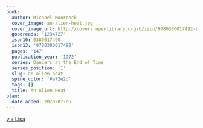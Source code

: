 ```yaml
---
book:
  author: Michael Moorcock
  cover_image: an-alien-heat.jpg
  cover_image_url: http://covers.openlibrary.org/b/isbn/9780380017492-L.jpg
  goodreads: '1234727'
  isbn10: 0380017490
  isbn13: '9780380017492'
  pages: '147'
  publication_year: '1972'
  series: Dancers at the End of Time
  series_position: '1'
  slug: an-alien-heat
  spine_color: '#a72e2d'
  tags: []
  title: An Alien Heat
plan:
  date_added: 2020-07-05
---
```


[via Lisa](https://notebook.lisamcnulty.co.uk/2020/06/30/june-reading/)
